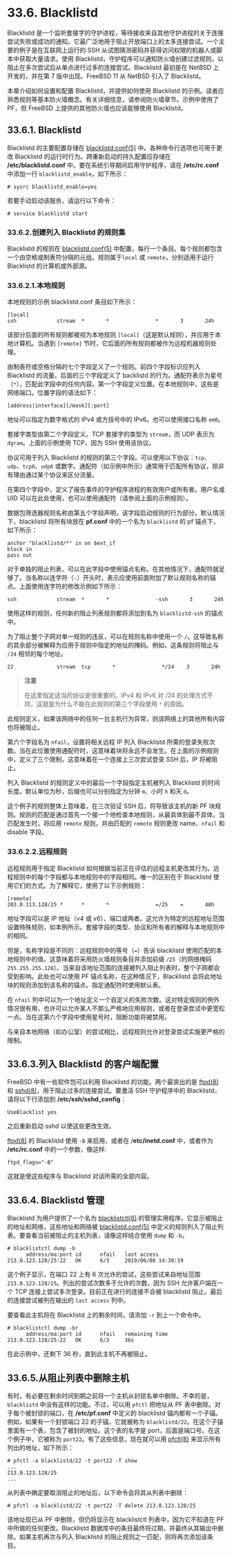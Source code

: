 # 33.6. Blacklistd

Blacklistd 是一个监听套接字的守护进程，等待接收来自其他守护进程的关于连接尝试失败或成功的通知。它最广泛地用于阻止开放端口上的太多连接尝试。一个主要的例子是在互联网上运行的 SSH 从试图猜测密码并获得访问权限的机器人或脚本中获取大量请求。使用 Blacklistd，守护程序可以通知防火墙创建过滤规则，以阻止在多次尝试后从单点进行过多的连接尝试。Blacklistd 最初是在 NetBSD 上开发的，并在第 7 版中出现。FreeBSD 11 从 NetBSD 引入了 Blacklistd。

本章介绍如何设置和配置 Blacklistd，并提供如何使用 Blacklistd 的示例。读者应熟悉规则等基本防火墙概念。有关详细信息，请参阅防火墙章节。示例中使用了 PF，但 FreeBSD 上提供的其他防火墙也应该能够使用 Blacklistd。

## 33.6.1. Blacklistd

Blacklistd 的主要配置存储在 [blacklistd.conf(5)](https://www.freebsd.org/cgi/man.cgi?query=blacklistd.conf&sektion=5&format=html) 中。各种命令行选项也可用于更改 Blacklistd 的运行时行为。跨重新启动的持久配置应存储在 **/etc/blacklistd.conf** 中。要在系统引导期间启用守护程序，请在 **/etc/rc.conf** 中添加一行 `blacklistd_enable`，如下所示：

```shell
# sysrc blacklistd_enable=yes
```

若要手动启动该服务，请运行以下命令：

```shell
# service blacklistd start
```

### 33.6.2.创建列入 Blacklistd 的规则集

Blacklistd 的规则在 [blacklistd.conf(5)](https://www.freebsd.org/cgi/man.cgi?query=blacklistd.conf&sektion=5&format=html) 中配置，每行一个条目。每个规则都包含一个由空格或制表符分隔的元组。规则属于`local` 或 `remote`，分别适用于运行 Blacklistd 的计算机或外部源。

### 33.6.2.1.本地规则

本地规则的示例 blacklistd.conf 条目如下所示：

```shell
[local]
ssh             stream  *       *               *       3       24h
```

该部分后面的所有规则都被视为本地规则 `[local]`（这是默认规则），并应用于本地计算机。当遇到 `[remote]` 节时，它后面的所有规则都被作为远程机器规则处理。

由制表符或空格分隔的七个字段定义了一个规则。前四个字段标识应列入 Blacklistd 的流量。后面的三个字段定义了 backlistd 的行为。通配符表示为星号（`*`），匹配此字段中的任何内容。第一个字段定义位置。在本地规则中，这些是网络端口。位置字段的语法如下：

```shell
[address|interface][/mask][:port]
```

地址可以指定为数字格式的 IPv4 或方括号中的 IPv6。也可以使用接口名称 `em0`。

套接字类型由第二个字段定义。TCP 套接字的类型为 `stream`，而 UDP 表示为 `dgram`。上面的示例使用 TCP，因为 SSH 使用该协议。

协议可用于列入 Blacklistd 的规则的第三个字段。可以使用以下协议：`tcp`、`udp`、`tcp6`、`udp6` 或数字。通配符（如示例中所示）通常用于匹配所有协议，除非有理由通过某个协议来区分流量。

在第四个字段中，定义了报告事件的守护程序进程的有效用户或所有者。用户名或 UID 可以在此处使用，也可以使用通配符（请参阅上面的示例规则）。

数据包筛选器规则名称由第五个字段声明，该字段启动规则的行为部分。默认情况下，blacklistd 将所有块放在 **pf.conf** 中的一个名为 `blacklistd` 的 pf 锚点下，如下所示：

```shell
anchor "blacklistd/*" in on $ext_if
block in
pass out
```

对于单独的阻止列表，可以在此字段中使用锚点名称。在其他情况下，通配符就足够了。当名称以连字符（`-`）开头时，表示应使用前面附加了默认规则名称的锚点。上面使用连字符的修改示例如下所示：

```shell
ssh             stream  *       *               -ssh       3       24h
```

使用这样的规则，任何新的阻止列表规则都将添加到名为 `blacklistd-ssh` 的锚点中。

为了阻止整个子网对单一规则的违反，可以在规则名称中使用一个 `/`。这导致名称的其余部分被解释为应用于规则中指定的地址的掩码。例如，这条规则将阻止与 `/24` 相邻的每个地址。

```shell
22              stream  tcp       *               */24    3       24h
```

> **注意**
>
> 在这里指定适当的协议是很重要的。IPv4 和 IPv6 对 /24 的处理方式不同，这就是为什么不能在此规则的第三个字段使用 `*` 的原因。

此规则定义，如果该网络中的任何一台主机行为异常，则该网络上的其他所有内容也将被阻止。

第六个字段名为 `nfail`，设置将相关远程 IP 列入 Blacklistd 所需的登录失败次数。当在此位置使用通配符时，这意味着块将永远不会发生。在上面的示例规则中，定义了三个限制，这意味着在一个连接上三次尝试登录 SSH 后，IP 将被阻止。

列入 Blacklistd 的规则定义中的最后一个字段指定主机被列入 Blacklistd 的时间长度。默认单位为秒，后缀也可以分别指定为分钟 `m`、小时 `h` 和天 `d`。

这个例子的规则整体上意味着，在三次验证 SSH 后，将导致该主机的新 PF 块规则。规则的匹配是通过首先一个接一个地检查本地规则，从最具体到最不具体。当匹配发生时，将应用 `remote` 规则，并由匹配的 `remote` 规则更改 name、`nfail` 和 disable 字段。

### 33.6.2.2.远程规则

远程规则用于指定 Blacklistd 如何根据当前正在评估的远程主机更改其行为。远程规则中的每个字段都与本地规则中的字段相同。唯一的区别在于 Blacklistd 使用它们的方式。为了解释它，使用了以下示例规则：

```shell
[remote]
203.0.113.128/25 *      *       *               =/25    =       48h
```

地址字段可以是 IP 地址（v4 或 v6）、端口或两者。这允许为特定的远程地址范围设置特殊规则，如本例所示。套接字段的类型、协议和所有者的解释与本地规则中的相同。

但是，名称字段是不同的：远程规则中的等号（`=`）告诉 blacklistd 使用匹配的本地规则中的值。这意味着将采用防火墙规则条目并添加前缀 `/25`（的网络掩码`255.255.255.128`）。当来自该地址范围的连接被列入阻止列表时，整个子网都会受到影响。此处也可以使用 PF 锚点名称，在这种情况下，Blacklistd 会将此地址块的规则添加到该名称的锚点。指定通配符时使用默认表。

在 `nfail` 列中可以为一个地址定义一个自定义的失败次数。这对特定规则的例外情况很有用，也许可以允许某人不那么严格地应用规则，或者在登录尝试中更宽松一点。当在这第六个字段中使用星号时，阻断功能将被禁用。

与来自本地网络（如办公室）的尝试相比，远程规则允许对登录尝试实施更严格的限制。

## 33.6.3.列入 Blacklistd 的客户端配置

FreeBSD 中有一些软件包可以利用 Blacklistd 的功能。两个最突出的是 [ftpd(8)](https://www.freebsd.org/cgi/man.cgi?query=ftpd&sektion=8&format=html) 和 [sshd(8)](https://www.freebsd.org/cgi/man.cgi?query=sshd&sektion=8&format=html)，用于阻止过多的连接尝试。要激活 SSH 守护程序中的 Blacklistd，请将以下行添加到 **/etc/ssh/sshd_config**：

```shell
UseBlacklist yes
```

之后重新启动 sshd 以使这些更改生效。

[ftpd(8)](https://www.freebsd.org/cgi/man.cgi?query=ftpd&sektion=8&format=html) 的 Blacklistd 使用 `-B` 来启用，或者在 /**etc/inetd.conf** 中，或者作为 **/etc/rc.conf** 中的一个参数，像这样:

```shell
ftpd_flags="-B"
```

这就是使这些程序与 Blacklistd 对话所需的全部内容。

## 33.6.4. Blacklistd 管理

Blacklistd 为用户提供了一个名为 [blacklistctl(8)](https://www.freebsd.org/cgi/man.cgi?query=blacklistctl&sektion=8&format=html) 的管理实用程序。它显示被阻止的地址和网络，这些地址和网络被 [blacklistd.conf(5)](https://www.freebsd.org/cgi/man.cgi?query=blacklistd.conf&sektion=5&format=html) 中定义的规则列入了阻止列表。要查看当前被阻止的主机列表，请像这样结合使用 `dump` 和 `-b`。

```shell
# blacklistctl dump -b
      address/ma:port id      nfail   last access
213.0.123.128/25:22   OK      6/3     2019/06/08 14:30:19
```

这个例子显示，在端口 22 上有 6 次允许的尝试，这些尝试来自地址范围`213.0.123.128/25`。列出的尝试次数多于允许的次数，因为 SSH 允许客户端在一个 TCP 连接上尝试多次登录。目前正在进行的连接不会被 blacklistd 阻止。最后的连接尝试被列在输出的 `last access` 列中。

要查看此主机将在 Blacklistd 上的剩余时间，请添加 `-r` 到上一个命令中。

```shell
# blacklistctl dump -br
      address/ma:port id      nfail   remaining time
213.0.123.128/25:22   OK      6/3     36s
```

在此示例中，还剩下 36 秒，直到此主机不再被阻止。

## 33.6.5.从阻止列表中删除主机

有时，有必要在剩余时间到期之前将一个主机从封锁名单中删除。不幸的是，`blacklistd` 中没有这样的功能。不过，可以用 `pfctl` 把地址从 PF 表中删除。对于每个被封锁的端口，在 **/etc/pf.conf** 中定义的 blacklistd 锚内都有一个子锚。例如，如果有一个封锁端口 22 的子锚，它就被称为 `blacklistd/22`。在这个子锚里面有一个表，包含了被封的地址。这个表的名字是 port，后面是端口号。在这个例子中，它被称为 `port22`。有了这些信息，现在就可以用 [pfctl(8)](https://www.freebsd.org/cgi/man.cgi?query=pfctl&sektion=8&format=html) 来显示所有列出的地址，如下所示：

```shell
# pfctl -a blacklistd/22 -t port22 -T show
...
213.0.123.128/25
...
```

从列表中确定要取消阻止的地址后，以下命令会将其从列表中删除：

```shell
# pfctl -a blacklistd/22 -t port22 -T delete 213.0.123.128/25
```

该地址现已从 PF 中删除，但仍将显示在 blacklistctl 列表中，因为它不知道在 PF 中所做的任何更改。Blacklistd 数据库中的条目最终将过期，并最终从其输出中删除。如果主机再次与列入 Blacklistd 的阻止规则之一匹配，则将再次添加该条目。
